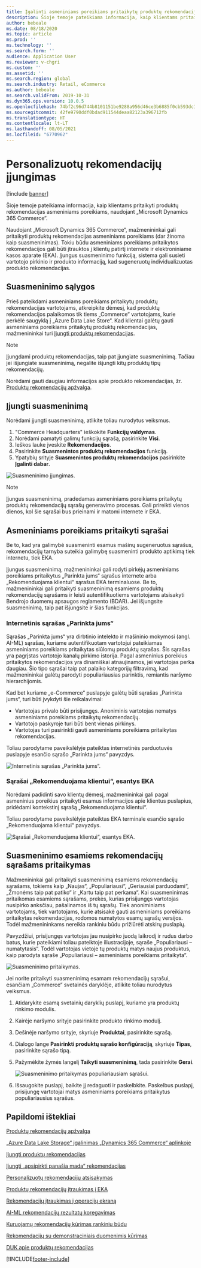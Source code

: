 ```yaml
---
title: Įgalinti asmeniniams poreikiams pritaikytų produktų rekomendacijas
description: Šioje temoje pateikiama informacija, kaip klientams pritaikyti produktų rekomendacijas asmeniniams poreikiams, naudojant „Microsoft Dynamics 365 Commerce“.
author: bebeale
ms.date: 08/18/2020
ms.topic: article
ms.prod: ''
ms.technology: ''
ms.search.form: ''
audience: Application User
ms.reviewer: v-chgri
ms.custom: ''
ms.assetid: ''
ms.search.region: global
ms.search.industry: Retail, eCommerce
ms.author: bebeale
ms.search.validFrom: 2019-10-31
ms.dyn365.ops.version: 10.0.5
ms.openlocfilehash: 74bf2c96d744b8101151be9288a956d46ce3b6885f0cb593dc1b78728b018fb4
ms.sourcegitcommit: 42fe9790ddf0bdad911544deaa82123a396712fb
ms.translationtype: HT
ms.contentlocale: lt-LT
ms.lasthandoff: 08/05/2021
ms.locfileid: "6770962"
---
```

# <a name="enable-personalized-recommendations"></a>Personalizuotų rekomendacijų įjungimas

[!include [banner](includes/banner.md)]

Šioje temoje pateikiama informacija, kaip klientams pritaikyti produktų rekomendacijas asmeniniams poreikiams, naudojant „Microsoft Dynamics 365 Commerce“.

Naudojant „Microsoft Dynamics 365 Commerce“, mažmenininkai gali pritaikyti produktų rekomendacijas asmeniniams poreikiams (dar žinoma kaip suasmeninimas). Tokiu būdu asmeniniams poreikiams pritaikytos rekomendacijos gali būti įtrauktos į klientų patirtį internete ir elektroniniame kasos aparate (EKA). Įjungus suasmeninimo funkciją, sistema gali susieti vartotojo pirkinio ir produkto informaciją, kad sugeneruotų individualizuotas produkto rekomendacijas.

## <a name="personalization-prerequisites"></a>Suasmeninimo sąlygos

Prieš pateikdami asmeniniams poreikiams pritaikytų produktų rekomendacijas vartotojams, atkreipkite dėmesį, kad produktų rekomendacijos palaikomos tik tiems „Commerce“ vartotojams, kurie perkėlė saugyklą į „Azure Data Lake Store“. Kad klientai galėtų gauti asmeniniams poreikiams pritaikytų produktų rekomendacijas, mažmenininkai turi [Įjungti produktų rekomendacijas](enable-product-recommendations.md).

> [!NOTE]
> Įjungdami produktų rekomendacijas, taip pat įjungiate suasmeninimą. Tačiau jei išjungiate suasmeninimą, negalite išjungti kitų produktų tipų rekomendacijų.

Norėdami gauti daugiau informacijos apie produkto rekomendacijas, žr. [Produktų rekomendacijų apžvalga](product-recommendations.md).

## <a name="turn-on-personalization"></a>Įjungti suasmeninimą

Norėdami įjungti suasmeninimą, atlikite toliau nurodytus veiksmus.

1. "Commerce Headquarters" ieškokite **Funkcijų valdymas**.
1. Norėdami pamatyti galimų funkcijų sąrašą, pasirinkite **Visi**. 
1. Ieškos lauke įveskite **Rekomendacijos**.
1. Pasirinkite **Suasmenintos produktų rekomendacijos** funkciją.
1. Ypatybių srityje **Suasmenintos produktų rekomendacijos** pasirinkite **Įgalinti dabar**.

![Suasmeninimo įjungimas.](./media/FeatureManagement_Personalized.PNG)

> [!NOTE]
> Įjungus suasmeninimą, pradedamas asmeniniams poreikiams pritaikytų produktų rekomendacijų sąrašų generavimo procesas. Gali prireikti vienos dienos, kol šie sąrašai bus prieinami ir matomi internete ir EKA.

## <a name="personalized-lists"></a>Asmeniniams poreikiams pritaikyti sąrašai

Be to, kad yra galimybė suasmeninti esamus mašinų sugeneruotus sąrašus, rekomendacijų tarnyba suteikia galimybę suasmeninti produkto aptikimą tiek internetu, tiek EKA.

Įjungus suasmeninimą, mažmenininkai gali rodyti pirkėjų asmeniniams poreikiams pritaikytus „Parinkta jums“ sąrašus internete arba „Rekomenduojama klientui“ sąrašus EKA terminaluose. Be to, mažmenininkai gali pritaikyti suasmeninimą esamiems produktų rekomendacijų sąrašams ir leisti autentifikuotiems vartotojams atsisakyti Bendrojo duomenų apsaugos reglamento (BDAR). Jei išjungsite suasmeninimą, taip pat išjungsite ir šias funkcijas.

### <a name="online-picks-for-you-lists"></a>Internetinis sąrašas „Parinkta jums“

Sąrašas „Parinkta jums“ yra dirbtinio intelekto ir mašininio mokymosi (angl. AI-ML) sąrašas, kuriame autentifikuotam vartotojui pateikiamas asmeniniams poreikiams pritaikytas siūlomų produktų sąrašas. Šis sąrašas yra pagrįstas vartotojo kanalų pirkimo istorija. Pagal asmeninius poreikius pritaikytos rekomendacijos yra dinamiškai atnaujinamos, jei vartotojas perka daugiau. Šio tipo sąrašai taip pat palaiko kategorijų filtravimą, kad mažmenininkai galėtų parodyti populiariausias parinktis, remiantis naršymo hierarchijomis.

Kad bet kuriame „e-Commerce“ puslapyje galėtų būti sąrašas „Parinkta jums“, turi būti įvykdyti šie reikalavimai:

- Vartotojas privalo būti prisijungęs. Anoniminis vartotojas nematys asmeniniams poreikiams pritaikytų rekomendacijų.
- Vartotojo paskyroje turi būti bent vienas pirkinys.
- Vartotojas turi pasirinkti gauti asmeniniams poreikiams pritaikytas rekomendacijas.

Toliau parodytame paveikslėlyje pateiktas internetinės parduotuvės puslapyje esančio sąrašo „Parinkta jums“ pavyzdys.

![Internetinis sąrašas „Parinkta jums“.](./media/picksforyou.png)

### <a name="recommended-for-customer-lists-at-the-pos"></a>Sąrašai „Rekomenduojama klientui“, esantys EKA

Norėdami padidinti savo klientų dėmesį, mažmenininkai gali pagal asmeninius poreikius pritaikyti esamus informacijos apie klientus puslapius, pridėdami kontekstinį sąrašą „Rekomenduojama klientui“.

Toliau parodytame paveikslėlyje pateiktas EKA terminale esančio sąrašo „Rekomenduojama klientui“ pavyzdys.

![Sąrašai „Rekomenduojama klientui“, esantys EKA.](./media/picksonpos.png)

## <a name="apply-personalization-to-existing-recommendation-lists"></a>Suasmeninimo esamiems rekomendacijų sąrašams pritaikymas

Mažmenininkai gali pritaikyti suasmeninimą esamiems rekomendacijų sąrašams, tokiems kaip „Naujas“, „Populiariausi“, „Geriausiai parduodami“, „Žmonėms taip pat patiko“ ir „Kartu taip pat perkama“. Kai suasmeninimas pritaikomas esamiems sąrašams, prekės, kurias prisijungęs vartotojas nusipirko anksčiau, pašalinamos iš tų sąrašų. Tiek anoniminiams vartotojams, tiek vartotojams, kurie atsisakė gauti asmeniniams poreikiams pritaikytas rekomendacijas, rodomos numatytos esamų sąrašų versijos. Todėl mažmenininkams nereikia rankiniu būdu prižiūrėti atskirų puslapių.

Pavyzdžiui, prisijungęs vartotojas jau nusipirko juodą laikrodį ir rudus darbo batus, kurie pateikiami toliau pateiktoje iliustracijoje, sąraše „Populiariausi – numatytasis“. Todėl vartotojas vietoje tų produktų matys naujus produktus, kaip parodyta sąraše „Populiariausi – asmeniniams poreikiams pritaikyta“.

![Suasmeninimo pritaikymas.](./media/applypersonalization.png)

Jei norite pritaikyti suasmeninimą esamam rekomendacijų sąrašui, esančiam „Commerce“ svetainės daryklėje, atlikite toliau nurodytus veiksmus.

1. Atidarykite esamą svetainių daryklių puslapį, kuriame yra produktų rinkimo modulis.
1. Kairėje naršymo srityje pasirinkite produkto rinkimo modulį.
1. Dešinėje naršymo srityje, skyriuje **Produktai**, pasirinkite sąrašą.
1. Dialogo lange **Pasirinkti produktų sąrašo konfigūraciją**, skyriuje **Tipas**, pasirinkite sąrašo tipą.
1. Pažymėkite žymės langelį **Taikyti suasmeninimą**, tada pasirinkite **Gerai**.

    ![Suasmeninimo pritaikymas populiariausiam sąrašui.](./media/ApplyPersonalizationToTrending.PNG)

1. Išsaugokite puslapį, baikite jį redaguoti ir paskelbkite. Paskelbus puslapį, prisijungę vartotojai matys asmeniniams poreikiams pritaikytus populiariausius sąrašus.

## <a name="additional-resources"></a>Papildomi ištekliai

[Produktų rekomendacijų apžvalga](product-recommendations.md)

[„Azure Data Lake Storage“ įgalinimas „Dynamics 365 Commerce“ aplinkoje](enable-adls-environment.md)

[Įjungti produktų rekomendacijas](enable-product-recommendations.md)

[Įjungti „apsipirkti panašia mada“ rekomendacijas](shop-similar-looks.md)

[Personalizuotų rekomendacijų atsisakymas](personalization-gdpr.md)

[Produktų rekomendacijų įtraukimas į EKA](product.md)

[Rekomendacijų įtraukimas į operacijų ekraną](add-recommendations-control-pos-screen.md)

[AI-ML rekomendacijų rezultatų koregavimas](modify-product-recommendation-results.md)

[Kuruojamų rekomendacijų kūrimas rankiniu būdu](create-editorial-recommendation-lists.md)

[Rekomendacijų su demonstraciniais duomenimis kūrimas](product-recommendations-demo-data.md)

[DUK apie produktų rekomendacijas](faq-recommendations.md)


[!INCLUDE[footer-include](../includes/footer-banner.md)]
